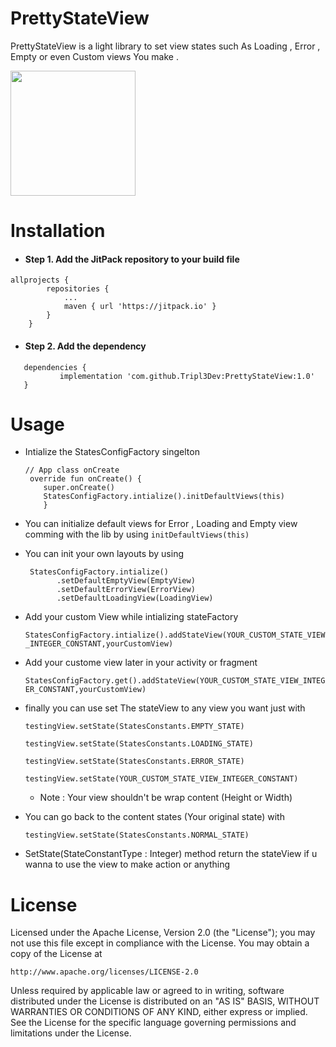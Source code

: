 # PrettyStateView

PrettyStateView is a light library to set view states such As Loading , Error , Empty or even Custom views You make .


<img src="https://github.com/Tripl3Dev/PrettyStateView/blob/master/Example.gif" width="200">


# Installation
- #### Step 1. Add the JitPack repository to your build file 



```
allprojects {
		repositories {
			...
			maven { url 'https://jitpack.io' }
		}
	}
 ```
 
- #### Step 2. Add the dependency
 ```
 	dependencies {
	        implementation 'com.github.Tripl3Dev:PrettyStateView:1.0'
	}
  ```
  
  
  # Usage 
-  Intialize the  StatesConfigFactory singelton 
 
    ```
    // App class onCreate
     override fun onCreate() {
        super.onCreate()
        StatesConfigFactory.intialize().initDefaultViews(this)
        }
    ```
- You can initialize default views for Error , Loading and Empty view comming with the lib 
  by using   ```initDefaultViews(this)```

- You can init your own layouts by using 
     ```
      StatesConfigFactory.intialize()
            .setDefaultEmptyView(EmptyView)
            .setDefaultErrorView(ErrorView)
            .setDefaultLoadingView(LoadingView)
     ```
 
 - Add your custom View while intializing stateFactory 
 
     ``` StatesConfigFactory.intialize().addStateView(YOUR_CUSTOM_STATE_VIEW_INTEGER_CONSTANT,yourCustomView) ```

- Add your custome view later in your activity or fragment 

    ```StatesConfigFactory.get().addStateView(YOUR_CUSTOM_STATE_VIEW_INTEGER_CONSTANT,yourCustomView)```

- finally you can use set The stateView to any view you want just with
 
    ```testingView.setState(StatesConstants.EMPTY_STATE)```
    
    ```testingView.setState(StatesConstants.LOADING_STATE)```
    
    ```testingView.setState(StatesConstants.ERROR_STATE)```
    
    ```testingView.setState(YOUR_CUSTOM_STATE_VIEW_INTEGER_CONSTANT)```

    * Note : Your view shouldn't be wrap content (Height or Width)
     

- You can go back to the content states (Your original state) with 
  
    ```testingView.setState(StatesConstants.NORMAL_STATE)```

- SetState(StateConstantType : Integer) method return the stateView  if u wanna to use the view to make action or anything 

# License
Licensed under the Apache License, Version 2.0 (the "License");
you may not use this file except in compliance with the License.
You may obtain a copy of the License at

    http://www.apache.org/licenses/LICENSE-2.0

Unless required by applicable law or agreed to in writing, software
distributed under the License is distributed on an "AS IS" BASIS,
WITHOUT WARRANTIES OR CONDITIONS OF ANY KIND, either express or implied.
See the License for the specific language governing permissions and
limitations under the License.
